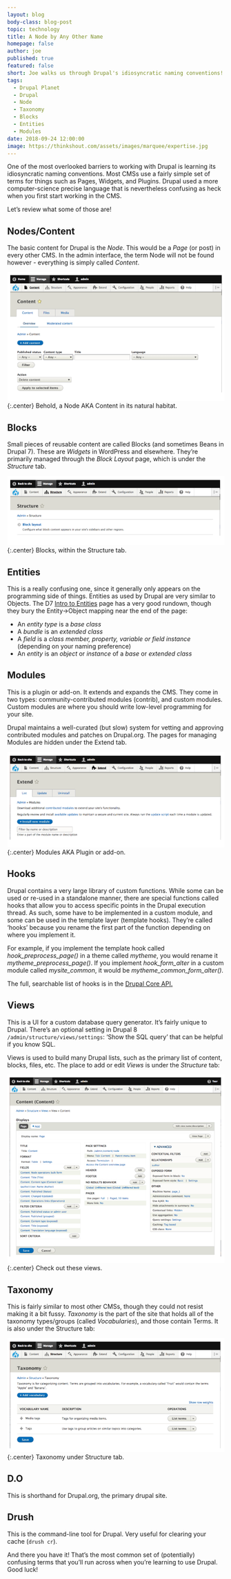 ```yaml
---
layout: blog
body-class: blog-post
topic: technology
title: A Node by Any Other Name
homepage: false
author: joe
published: true
featured: false
short: Joe walks us through Drupal's idiosyncratic naming conventions!
tags:
  - Drupal Planet
  - Drupal
  - Node
  - Taxonomy
  - Blocks
  - Entities
  - Modules
date: 2018-09-24 12:00:00
image: https://thinkshout.com/assets/images/marquee/expertise.jpg
---
```

One of the most overlooked barriers to working with Drupal is learning its idiosyncratic naming conventions. Most CMSs use a fairly simple set of terms for things such as Pages, Widgets, and Plugins. Drupal used a more computer-science precise language that is nevertheless confusing as heck when you first start working in the CMS.

Let’s review what some of those are!

## Nodes/Content
The basic content for Drupal is the _Node_. This would be a _Page_ (or post) in every other CMS. In the admin interface, the term Node will not be found however - everything is simply called _Content_.

![Node Screenshot](/assets/images/blog/Node-1.png)
{:.center}
<span class="caption"><i class="fa fa-caret-up"></i>Behold, a Node AKA Content in its natural habitat.</span>

## Blocks
Small pieces of reusable content are called Blocks (and sometimes Beans in Drupal 7). These are _Widgets_ in WordPress and elsewhere. They’re primarily managed through the _Block Layout_ page, which is under the _Structure_ tab.

![Blocks Screenshot](/assets/images/blog/Node-2.png)
{:.center}
<span class="caption"><i class="fa fa-caret-up"></i>Blocks, within the Structure tab.</span>

## Entities
This is a really confusing one, since it generally only appears on the programming side of things. Entities as used by Drupal are very similar to Objects. The D7 [Intro to Entities](https://www.drupal.org/docs/7/api/entity-api/an-introduction-to-entities) page has a very good rundown, though they bury the Entity->Object mapping near the end of the page:

- An _*entity type*_ is a _*base class*_
- A _*bundle*_ is an _*extended class*_
- A _*field*_ is a _*class member, property, variable or field instance*_ (depending on your naming preference)
- An _*entity*_ is an _*object*_ or _*instance*_ of a _*base*_ or _*extended class*_

## Modules
This is a plugin or add-on. It extends and expands the CMS. They come in two types: community-contributed modules (contrib), and custom modules. Custom modules are where you should write low-level programming for your site.

Drupal maintains a well-curated (but slow) system for vetting and approving contributed modules and patches on Drupal.org. The pages for managing Modules are hidden under the Extend tab.

![Modules Screenshot](/assets/images/blog/Node-3.png)
{:.center}
<span class="caption"><i class="fa fa-caret-up"></i>Modules AKA Plugin or add-on.</span>

## Hooks
Drupal contains a very large library of custom functions. While some can be used or re-used in a standalone manner, there are special functions called hooks that allow you to access specific points in the Drupal execution thread. As such, some have to be implemented in a custom module, and some can be used in the template layer (template hooks). They’re called ‘hooks’ because you rename the first part of the function depending on where you implement it.

For example, if you implement the template hook called _hook_preprocess_page()_ in a theme called _mytheme_, you would rename it _mytheme_preprocess_page()_. If you implement _hook_form_alter_ in a custom module called _mysite_common_, it would be _mytheme_common_form_alter()_.

The full, searchable list of hooks is in the [Drupal Core API.](https://api.drupal.org/api/drupal/core!core.api.php/group/hooks/)

## Views
This is a UI for a custom database query generator. It’s fairly unique to Drupal. There’s an optional setting in Drupal 8 `/admin/structure/views/settings`: ‘Show the SQL query’ that can be helpful if you know SQL.

Views is used to build many Drupal lists, such as the primary list of content, blocks, files, etc. The place to add or edit _Views_ is under the _Structure_ tab:

![Views Screenshot](/assets/images/blog/Node-4.png)
{:.center}
<span class="caption"><i class="fa fa-caret-up"></i>Check out these views.</span>

## Taxonomy
This is fairly similar to most other CMSs, though they could not resist making it a bit fussy. _Taxonomy_ is the part of the site that holds all of the taxonomy types/groups (called _Vocabularies_), and those contain Terms. It is also under the Structure tab:

![Taxonomy Screenshot](/assets/images/blog/Node-5.png)
{:.center}
<span class="caption"><i class="fa fa-caret-up"></i>Taxonomy under Structure tab.</span>

## D.O
This is shorthand for Drupal.org, the primary drupal site.

## Drush
This is the command-line tool for Drupal. Very useful for clearing your cache (`drush cr`).

And there you have it! That’s the most common set of (potentially) confusing terms that you’ll run across when you’re learning to use Drupal. Good luck!

